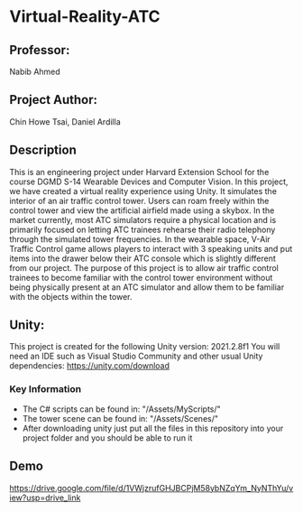 # Virtual-Reality-ATC

## Professor:
Nabib Ahmed

## Project Author:
Chin Howe Tsai, Daniel Ardilla

## Description
This is an engineering project under Harvard Extension School for the course DGMD S-14 Wearable Devices and Computer Vision. In this project, we have created a virtual reality experience using Unity. It simulates the interior of an air traffic control tower. Users can roam freely within the control tower and view the artificial airfield made using a skybox. In the market currently, most ATC simulators require a physical location and is primarily focused on letting ATC trainees rehearse their radio telephony through the simulated tower frequencies. In the wearable space, V-Air Traffic Control game allows players to interact with 3 speaking units and put items into the drawer below their ATC console which is slightly different from our project. The purpose of this project is to allow air traffic control trainees to become familiar with the control tower environment without being physically present at an ATC simulator and allow them to be familiar with the objects within the tower.

## Unity:
This project is created for the following Unity version: 2021.2.8f1
You will need an IDE such as Visual Studio Community and other usual Unity dependencies: https://unity.com/download

### Key Information
- The C# scripts can be found in: "/Assets/MyScripts/"
- The tower scene can be found in: "/Assets/Scenes/"
- After downloading unity just put all the files in this repository into your project folder and you should be able to run it

## Demo
https://drive.google.com/file/d/1VWjzrufGHJBCPjM58ybNZqYm_NyNThYu/view?usp=drive_link

